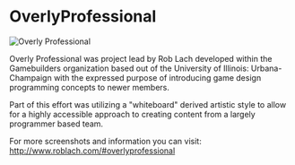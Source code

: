 # OverlyProfessional

![Overly Professional](https://i.imgur.com/7cLOf2f.gif)

Overly Professional was project lead by Rob Lach developed within the Gamebuilders organization based out of the University of Illinois: Urbana-Champaign with the expressed purpose of introducing game design programming concepts to newer members.

Part of this effort was utilizing a "whiteboard" derived artistic style to allow for a highly accessible approach to creating content from a largely programmer based team.


For more screenshots and information you can visit: http://www.roblach.com/#overlyprofessional
